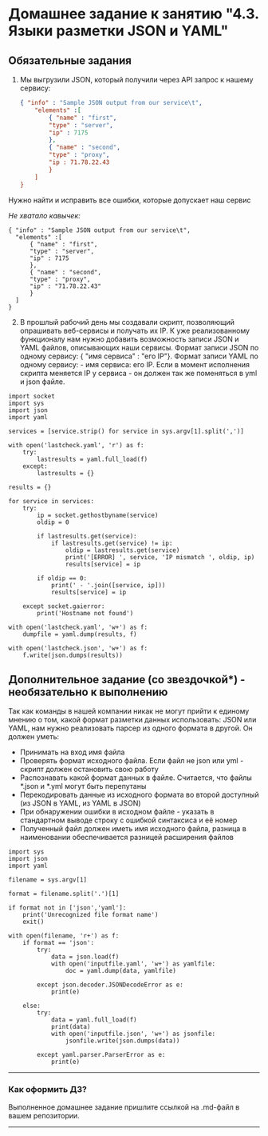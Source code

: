 # Домашнее задание к занятию "4.3. Языки разметки JSON и YAML"

## Обязательные задания

1. Мы выгрузили JSON, который получили через API запрос к нашему сервису:
	```json
    { "info" : "Sample JSON output from our service\t",
        "elements" :[
            { "name" : "first",
            "type" : "server",
            "ip" : 7175 
            },
            { "name" : "second",
            "type" : "proxy",
            "ip : 71.78.22.43
            }
        ]
    }
	```
  Нужно найти и исправить все ошибки, которые допускает наш сервис
  
  _Не хватало кавычек:_
  
  ```
{ "info" : "Sample JSON output from our service\t",
    "elements" :[
        { "name" : "first",
        "type" : "server",
        "ip" : 7175
        },
        { "name" : "second",
        "type" : "proxy",
        "ip" : "71.78.22.43"
        }
    ]
}
```

2. В прошлый рабочий день мы создавали скрипт, позволяющий опрашивать веб-сервисы и получать их IP. К уже реализованному функционалу нам нужно добавить возможность записи JSON и YAML файлов, описывающих наши сервисы. Формат записи JSON по одному сервису: { "имя сервиса" : "его IP"}. Формат записи YAML по одному сервису: - имя сервиса: его IP. Если в момент исполнения скрипта меняется IP у сервиса - он должен так же поменяться в yml и json файле.

```
import socket
import sys
import json
import yaml

services = [service.strip() for service in sys.argv[1].split(',')]

with open('lastcheck.yaml', 'r') as f:
    try:
        lastresults = yaml.full_load(f)
    except:
        lastresults = {}

results = {}

for service in services:
    try:
        ip = socket.gethostbyname(service)
        oldip = 0

        if lastresults.get(service):
            if lastresults.get(service) != ip:
                oldip = lastresults.get(service)
                print('[ERROR] ', service, 'IP mismatch ', oldip, ip)
                results[service] = ip

        if oldip == 0:
            print(' - '.join([service, ip]))
            results[service] = ip

    except socket.gaierror:
        print('Hostname not found')

with open('lastcheck.yaml', 'w+') as f:
    dumpfile = yaml.dump(results, f)

with open('lastcheck.json', 'w+') as f:
    f.write(json.dumps(results))
```

## Дополнительное задание (со звездочкой*) - необязательно к выполнению

Так как команды в нашей компании никак не могут прийти к единому мнению о том, какой формат разметки данных использовать: JSON или YAML, нам нужно реализовать парсер из одного формата в другой. Он должен уметь:
   * Принимать на вход имя файла
   * Проверять формат исходного файла. Если файл не json или yml - скрипт должен остановить свою работу
   * Распознавать какой формат данных в файле. Считается, что файлы *.json и *.yml могут быть перепутаны
   * Перекодировать данные из исходного формата во второй доступный (из JSON в YAML, из YAML в JSON)
   * При обнаружении ошибки в исходном файле - указать в стандартном выводе строку с ошибкой синтаксиса и её номер
   * Полученный файл должен иметь имя исходного файла, разница в наименовании обеспечивается разницей расширения файлов

```
import sys
import json
import yaml

filename = sys.argv[1]

format = filename.split('.')[1]

if format not in ['json','yaml']:
    print('Unrecognized file format name')
    exit()

with open(filename, 'r+') as f:
    if format == 'json':
        try:
            data = json.load(f)
            with open('inputfile.yaml', 'w+') as yamlfile:
                doc = yaml.dump(data, yamlfile)

        except json.decoder.JSONDecodeError as e:
            print(e)
	    
    else:
        try:
            data = yaml.full_load(f)
            print(data)
            with open('inputfile.json', 'w+') as jsonfile:
                jsonfile.write(json.dumps(data))

        except yaml.parser.ParserError as e:
            print(e)
```
---

### Как оформить ДЗ?

Выполненное домашнее задание пришлите ссылкой на .md-файл в вашем репозитории.

---
